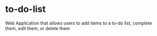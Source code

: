 # to-do-list
Web Application that allows users to add items to a to-do list, complete them, edit them, or delete them
